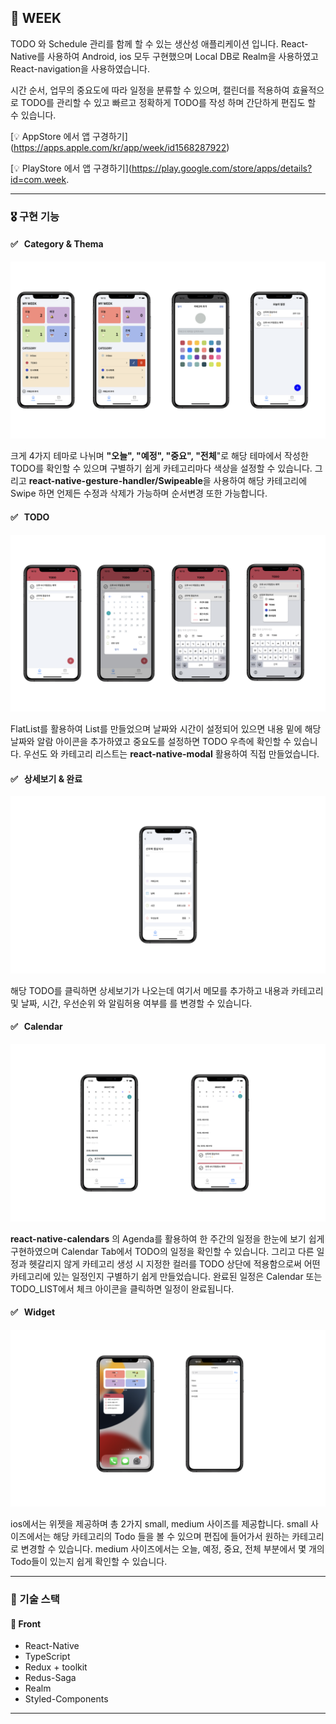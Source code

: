 ## 🎯 WEEK

TODO 와 Schedule 관리를 함께 할 수 있는 생산성 애플리케이션 입니다. React-Native를 사용하여 Android, ios 모두 구현했으며 Local DB로 Realm을 사용하였고 React-navigation을 사용하였습니다.

시간 순서, 업무의 중요도에 따라 일정을 분류할 수 있으며, 캘린더를 적용하여 효율적으로 TODO를 관리할 수 있고 빠르고 정확하게 TODO를 작성 하며 간단하게 편집도 할 수 있습니다.

[💡 AppStore 에서 앱 구경하기] (https://apps.apple.com/kr/app/week/id1568287922)

[💡 PlayStore 에서 앱 구경하기](https://play.google.com/store/apps/details?id=com.week.

---

### 🎖 구현 기능

#### ✅ &nbsp; Category & Thema

![](./img/one.png)

크게 4가지 테마로 나뉘며 **"오늘", "예정", "중요", "전체**"로 해당 테마에서 작성한 TODO를 확인할 수 있으며 구별하기 쉽게 카테고리마다 색상을 설정할 수 있습니다. 그리고 **react-native-gesture-handler/Swipeable**을 사용하여 해당 카테고리에 Swipe 하면 언제든 수정과 삭제가 가능하며 순서변경 또한 가능합니다.

#### ✅ &nbsp; TODO

![](./img/two.png)

FlatList를 활용하여 List를 만들었으며 날짜와 시간이 설정되어 있으면 내용 밑에 해당 날짜와 알람 아이콘을 추가하였고 중요도를 설정하면 TODO 우측에 확인할 수 있습니다. 우선도 와 카테고리 리스트는 **react-native-modal** 활용하여 직접 만들었습니다.

#### ✅ &nbsp; 상세보기 & 완료

![](./img/detail.png)

해당 TODO를 클릭하면 상세보기가 나오는데 여기서 메모를 추가하고 내용과 카테고리 및 날짜, 시간, 우선순위 와 알림허용 여부를 를 변경할 수 있습니다.

#### ✅ &nbsp; Calendar

![](./img/three.png)

**react-native-calendars** 의 Agenda를 활용하여 한 주간의 일정을 한눈에 보기 쉽게 구현하였으며 Calendar Tab에서 TODO의 일정을 확인할 수 있습니다. 그리고 다른 일정과 헷갈리지 않게 카테고리 생성 시 지정한 컬러를 TODO 상단에 적용함으로써 어떤 카테고리에 있는 일정인지 구별하기 쉽게 만들었습니다. 완료된 일정은 Calendar 또는 TODO_LIST에서 체크 아이콘을 클릭하면 일정이 완료됩니다.

#### ✅ &nbsp; Widget

![](./img/fore.png)

ios에서는 위젯을 제공하며 총 2가지 small, medium 사이즈를 제공합니다. small 사이즈에서는 해당 카테고리의 Todo 들을 볼 수 있으며 편집에 들어가서 원하는 카테고리로 변경할 수 있습니다. medium 사이즈에서는 오늘, 예정, 중요, 전체 부분에서 몇 개의 Todo들이 있는지 쉽게 확인할 수 있습니다.

---

### 📌 기술 스택

#### 💎 Front

- React-Native
- TypeScript
- Redux + toolkit
- Redus-Saga
- Realm
- Styled-Components

---
